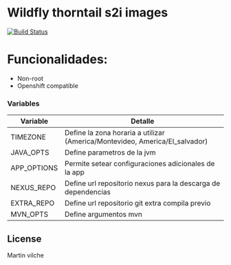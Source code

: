 # Wildfly thorntail s2i images

[![Build Status](https://travis-ci.org/joemccann/dillinger.svg?branch=master)](https://travis-ci.org/joemccann/dillinger)


# Funcionalidades:

- Non-root
- Openshift compatible


### Variables


| Variable | Detalle |
| ------ | ------ |
| TIMEZONE | Define la zona horaria a utilizar (America/Montevideo, America/El_salvador) |
| JAVA_OPTS | Define parametros de la jvm |
| APP_OPTIONS | Permite setear configuraciones adicionales de la app |
| NEXUS_REPO | Define url repositorio nexus para la descarga de dependencias |
| EXTRA_REPO | Define url repositorio git extra compila previo |
| MVN_OPTS | Define argumentos mvn |




License
----

Martin vilche
